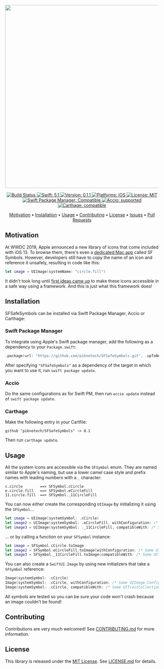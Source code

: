 <p align="center">
    <img src="https://raw.githubusercontent.com/piknotech/SFSafeSymbols/stable/Logo.png" width=600>
</p>

<p align="center">
	<a href="https://app.bitrise.io/app/f9e56287b4a18852#/builds">
		<img src="https://app.bitrise.io/app/f9e56287b4a18852/status.svg?token=PwV0AjHnLm32ht_GGzff3w&branch=stable" alt="Build Status">
	</a>
    <a href="#">
        <img src="https://img.shields.io/badge/swift-5.1-FFAC45.svg" alt="Swift: 5.1">
    </a>
    <a href="https://github.com/piknotech/SFSafeSymbols/releases">
        <img src="https://img.shields.io/badge/version-0.1.1-blue.svg"
        alt="Version: 0.1.1">
    </a>
    <a href="#">
    <img src="https://img.shields.io/badge/Platforms-iOS-FF69B4.svg"
        alt="Platforms: iOS">
    </a>
    <a href="https://github.com/piknotech/SFSafeSymbols/blob/stable/LICENSE.md">
        <img src="https://img.shields.io/badge/license-MIT-lightgrey.svg" alt="License: MIT">
    </a>
    <a href="https://github.com/apple/swift-package-manager">
        <img src="https://img.shields.io/badge/Swift%20Package%20Manager-compatible-brightgreen.svg" alt="Swift Package Manager: Compatible">
    </a>
    <a href="https://github.com/JamitLabs/Accio">
        <img src="https://img.shields.io/badge/Accio-supported-0A7CF5.svg?style=flat" alt="Accio: supported">
    </a>
    <a href="https://github.com/Carthage/Carthage">
        <img src="https://img.shields.io/badge/Carthage-compatible-4BC51D.svg?style=flat" alt="Carthage: compatible">
    </a>
</p>

<p align="center">
    <a href="#motivation">Motivation</a>
  • <a href="#installation">Installation</a>
  • <a href="#usage">Usage</a>
  • <a href="#contributing">Contributing</a>
  • <a href="#license">License</a>
  • <a href="https://github.com/piknotech/SFSafeSymbols/issues">Issues</a>
  • <a href="https://github.com/piknotech/SFSafeSymbols/pulls">Pull Requests</a>
</p>

## Motivation

At WWDC 2019, Apple announced a new library of icons that come included with iOS 13. To browse them, there's even a [dedicated Mac app](https://developer.apple.com/design/human-interface-guidelines/sf-symbols/overview/) called SF Symbols. However, developers still have to copy the name of an icon and reference it unsafely, resulting in code like this:

```swift
let image = UIImage(systemName: "circle.fill")
```

It didn't took long until [first ideas came up](https://twitter.com/simjp/status/1135642837322588161?s=12) to make these icons accessible in a safe way using a framework. And this is just what this framework does!

## Installation

SFSafeSymbols can be installed via Swift Package Manager, Accio or Carthage:

### Swift Package Manager

To integrate using Apple's Swift package manager, add the following as a dependency to your `Package.swift`:

```swift
.package(url: "https://github.com/piknotech/SFSafeSymbols.git", .upToNextMajor(from: "0.1"))
```

After specifying `"SFSafeSymbols"` as a dependency of the target in which you want to use it, run `swift package update`.

### Accio

Do the same configurations as for Swift PM, then run `accio update` instead of `swift package update`.

### Carthage

Make the following entry in your Cartfile:

```
github "piknotech/SFSafeSymbols" ~> 0.1
```

Then run `carthage update`.

## Usage

All the system icons are accessible via the `SFSymbol` enum. They are named similar to Apple's naming, but use a lower camel case style and prefix names with leading numbers with a `_` character:

```
c.circle        ==> SFSymbol.cCircle
e.circle.fill   ==> SFSymbol.eCircleFill
11.circle.fill  ==> SFSymbol._11CircleFill
```

You can now either create the corresponding `UIImage` by initializing it using the `SFSymbol`...

```swift
let image = UIImage(systemSymbol: .cCircle)
let image2 = UIImage(systemSymbol: .eCircleFill, withConfiguration: /* Some UIImage.Configuration */)
let image3 = UIImage(systemSymbol: ._11CircleFill, compatibleWith: /* Some UITraitCollection */)
```

... or by calling a function on your  `SFSymbol` instance:

```swift
let image = SFSymbol.cCircle.toImage
let image2 = SFSymbol.eCircleFill.toImage(withConfiguration: /* Some UIImage.Configuration */)
let image3 = SFSymbol._11CircleFill.toImage(compatibleWith: /* Some UITraitCollection */)
```


You can also create a `SwiftUI.Image` by using new initializers that take a `SFSymbol` reference:

```swift
Image(systemSymbol: .cCircle)
Image(systemSymbol: .cCircle, withConfiguration: /* Some UIImage.Configuration */)
Image(systemSymbol: .cCircle, compatibleWith: /* Some UITraitCollection */)
```

All symbols are tested so you can be sure your code won't crash because an image couldn't be found!

## Contributing

Contributions are very much welcomed! See [CONTRIBUTING.md](https://github.com/piknotech/SFSafeSymbols/blob/stable/CONTRIBUTING.md) for more information.

## License
This library is released under the [MIT License](http://opensource.org/licenses/MIT). See [LICENSE.md](https://github.com/piknotech/SFSafeSymbols/blob/stable/LICENSE.md) for details.
